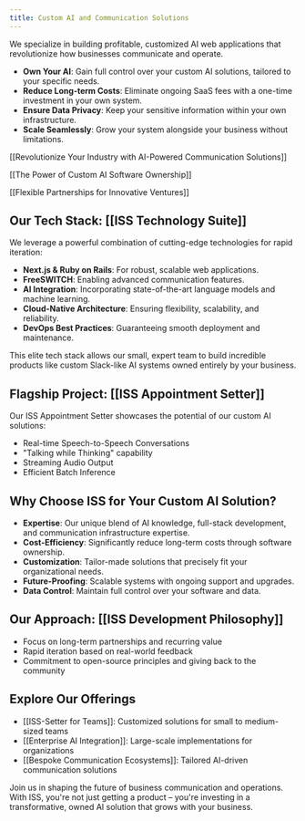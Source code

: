 ```yaml
---
title: Custom AI and Communication Solutions
---
```


We specialize in building profitable, customized AI web applications that revolutionize how businesses communicate and operate.  

- **Own Your AI**: Gain full control over your custom AI solutions, tailored to your specific needs.
- **Reduce Long-term Costs**: Eliminate ongoing SaaS fees with a one-time investment in your own system.
- **Ensure Data Privacy**: Keep your sensitive information within your own infrastructure.
- **Scale Seamlessly**: Grow your system alongside your business without limitations.

[[Revolutionize Your Industry with AI-Powered Communication Solutions]]

[[The Power of Custom AI Software Ownership]]

[[Flexible Partnerships for Innovative Ventures]]

## Our Tech Stack: [[ISS Technology Suite]]
We leverage a powerful combination of cutting-edge technologies for rapid iteration:

- **Next.js & Ruby on Rails**: For robust, scalable web applications.
- **FreeSWITCH**: Enabling advanced communication features.
- **AI Integration**: Incorporating state-of-the-art language models and machine learning.
- **Cloud-Native Architecture**: Ensuring flexibility, scalability, and reliability.
- **DevOps Best Practices**: Guaranteeing smooth deployment and maintenance.

This elite tech stack allows our small, expert team to build incredible products like custom Slack-like AI systems owned entirely by your business.

## Flagship Project: [[ISS Appointment Setter]]
Our ISS Appointment Setter showcases the potential of our custom AI solutions:

- Real-time Speech-to-Speech Conversations
- "Talking while Thinking" capability
- Streaming Audio Output
- Efficient Batch Inference

## Why Choose ISS for Your Custom AI Solution?
- **Expertise**: Our unique blend of AI knowledge, full-stack development, and communication infrastructure expertise.
- **Cost-Efficiency**: Significantly reduce long-term costs through software ownership.
- **Customization**: Tailor-made solutions that precisely fit your organizational needs.
- **Future-Proofing**: Scalable systems with ongoing support and upgrades.
- **Data Control**: Maintain full control over your software and data.

## Our Approach: [[ISS Development Philosophy]]
- Focus on long-term partnerships and recurring value
- Rapid iteration based on real-world feedback
- Commitment to open-source principles and giving back to the community

## Explore Our Offerings
- [[ISS-Setter for Teams]]: Customized solutions for small to medium-sized teams
- [[Enterprise AI Integration]]: Large-scale implementations for organizations
- [[Bespoke Communication Ecosystems]]: Tailored AI-driven communication solutions

Join us in shaping the future of business communication and operations. With ISS, you're not just getting a product – you're investing in a transformative, owned AI solution that grows with your business.
